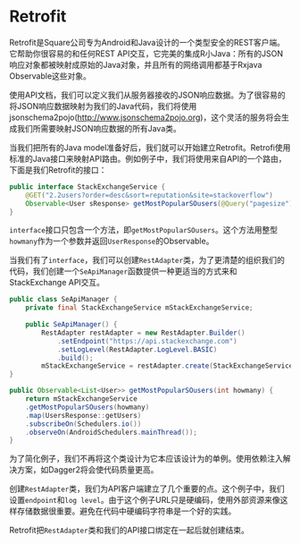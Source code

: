 # Retrofit

Retrofit是Square公司专为Android和Java设计的一个类型安全的REST客户端。它帮助你很容易的和任何REST API交互，它完美的集成R小Java：所有的JSON响应对象都被映射成原始的Java对象，并且所有的网络调用都基于Rxjava Observable这些对象。

使用API文档，我们可以定义我们从服务器接收的JSON响应数据。为了很容易的将JSON响应数据映射为我们的Java代码，我们将使用jsonschema2pojo(http://www.jsonschema2pojo.org)，这个灵活的服务将会生成我们所需要映射JSON响应数据的所有Java类。

当我们把所有的Java model准备好后，我们就可以开始建立Retrofit。Retrofi使用标准的Java接口来映射API路由。例如例子中，我们将使用来自API的一个路由，下面是我们Retrofit的接口：
```java
public interface StackExchangeService {
    @GET("2.2users?order=desc&sort=reputation&site=stackoverflow")
    Observable<User sResponse> getMostPopularSOusers(@Query("pagesize") int howmany);
}
```
`interface`接口只包含一个方法，即`getMostPopularSOusers`。这个方法用整型`howmany`作为一个参数并返回`UserResponse`的Observable。

当我们有了`interface`，我们可以创建`RestAdapter`类，为了更清楚的组织我们的代码，我们创建一个`SeApiManager`函数提供一种更适当的方式来和StackExchange API交互。
```java
public class SeApiManager {
    private final StackExchangeService mStackExchangeService;
    
    public SeApiManager() {
        RestAdapter restAdapter = new RestAdapter.Builder()
            .setEndpoint("https://api.stackexchange.com")
            .setLogLevel(RestAdapter.LogLevel.BASIC)
            .build();
        mStackExchangeService = restAdapter.create(StackExchangeService.class);
}

public Observable<List<User>> getMostPopularSOusers(int howmany) {
    return mStackExchangeService
    .getMostPopularSOusers(howmany)
    .map(UsersResponse::getUsers)
    .subscribeOn(Schedulers.io())
    .observeOn(AndroidSchedulers.mainThread());
}
```
为了简化例子，我们不再将这个类设计为它本应该设计为的单例。使用依赖注入解决方案，如Dagger2将会使代码质量更高。

创建`RestAdapter`类，我们为API客户端建立了几个重要的点。这个例子中，我们设置`endpoint`和`log level`。由于这个例子URL只是硬编码，使用外部资源来像这样存储数据很重要。避免在代码中硬编码字符串是一个好的实践。

Retrofit把`RestAdapter`类和我们的API接口绑定在一起后就创建结束。

















































```
